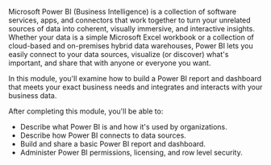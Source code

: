 Microsoft Power BI (Business Intelligence) is a collection of software services, apps, and connectors that work together to turn your unrelated sources of data into coherent, visually immersive, and interactive insights. Whether your data is a simple Microsoft Excel workbook or a collection of cloud-based and on-premises hybrid data warehouses, Power BI lets you easily connect to your data sources, visualize (or discover) what's important, and share that with anyone or everyone you want.

In this module, you'll examine how to build a Power BI report and dashboard that meets your exact business needs and integrates and interacts with your business data.

After completing this module, you'll be able to: 

 *  Describe what Power BI is and how it's used by organizations. 
 *  Describe how Power BI connects to data sources.
 *  Build and share a basic Power BI report and dashboard.
 *  Administer Power BI permissions, licensing, and row level security. 
